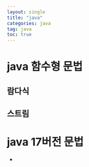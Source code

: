 ```yaml
---
layout: single
title: "java"
categories: java
tag: java
toc: true
--- 
```


# java 함수형 문법

## 람다식


## 스트림


# java 17버전 문법

- 